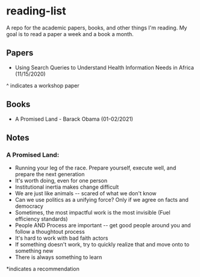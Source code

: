 # reading-list
A repo for the academic papers, books, and other things I'm reading. My goal is to read a paper a week and a book a month.

## Papers
* Using Search Queries to Understand Health Information Needs in Africa (11/15/2020)



^ indicates a workshop paper
## Books 
* A Promised Land - Barack Obama (01-02/2021)

## Notes

### A Promised Land:
* Running your leg of the race. Prepare yourself, execute well, and prepare the next generation
* It's worth doing, even for one person
* Institutional inertia makes change difficult
* We are just like animals -- scared of what we don't know
* Can we use politics as a unifying force? Only if we agree on facts and democracy
* Sometimes, the most impactful work is the most invisible (Fuel efficiency standards)
* People AND Process are important -- get good people around you and follow a thoughtout process
* It's hard to work with bad faith actors
* If something doesn't work, try to quickly realize that and move onto to something new
* There is always something to learn

*indicates a recommendation